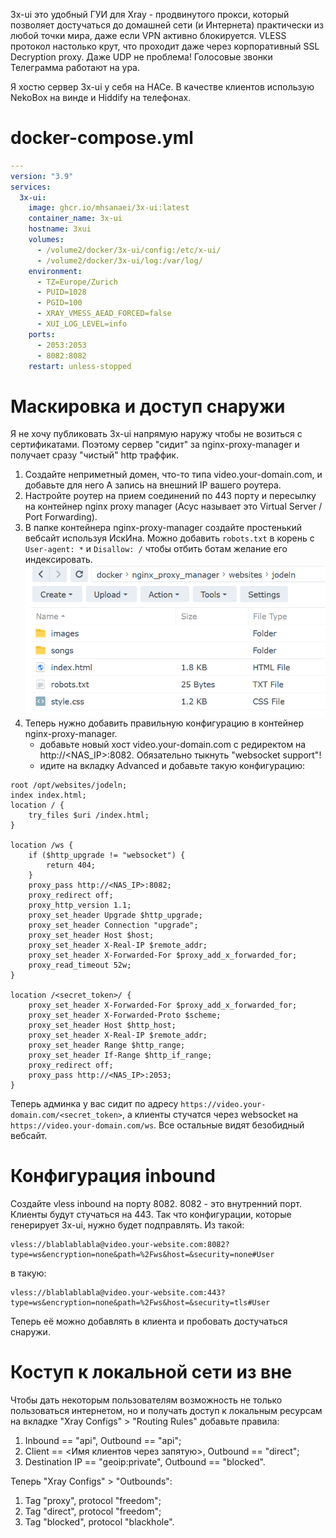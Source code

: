3x-ui это удобный ГУИ для Xray - продвинутого прокси, который позволяет достучаться до домашней сети (и Интернета) практически из любой точки мира, даже если VPN активно блокируется. 
VLESS протокол настолько крут, что проходит даже через корпоративный SSL Decryption proxy. Даже UDP не проблема! Голосовые звонки Телеграмма работают на ура.  

Я хостю сервер 3x-ui у себя на НАСе. В качестве клиентов использую NekoBox на винде и Hiddify на телефонах.

# docker-compose.yml

```yaml
---
version: "3.9"
services:
  3x-ui:
    image: ghcr.io/mhsanaei/3x-ui:latest
    container_name: 3x-ui
    hostname: 3xui
    volumes:
      - /volume2/docker/3x-ui/config:/etc/x-ui/
      - /volume2/docker/3x-ui/log:/var/log/
    environment:
      - TZ=Europe/Zurich
      - PUID=1028
      - PGID=100
      - XRAY_VMESS_AEAD_FORCED=false
      - XUI_LOG_LEVEL=info
    ports:
      - 2053:2053
      - 8082:8082
    restart: unless-stopped
```

# Маскировка и доступ снаружи
Я не хочу публиковать 3x-ui напрямую наружу чтобы не возиться с сертификатами. Поэтому сервер "сидит" за nginx-proxy-manager и получает сразу "чистый" http траффик.

1. Создайте неприметный домен, что-то типа video.your-domain.com, и добавьте для него А запись на внешний IP вашего роутера.
2. Настройте роутер на прием соединений по 443 порту и пересылку на контейнер nginx proxy manager (Асус называет это Virtual Server / Port Forwarding).
3. В папке контейнера nginx-proxy-manager создайте простенький вебсайт используя ИскИна. Можно добавить ```robots.txt``` в корень с ```User-agent: *``` и ```Disallow: /``` чтобы отбить ботам желание его индексировать.
![пример папки с сайтом](https://github.com/ageev/SmartHome/blob/master/Pictures/vless_website.png)
4. Теперь нужно добавить правильную конфигурацию в контейнер nginx-proxy-manager.
   - добавьте новый хост video.your-domain.com с редиректом на http://<NAS_IP>:8082. Обязательно тыкнуть "websocket support"!
   - идите на вкладку Advanced и добавьте такую конфигурацию:
```nginx
root /opt/websites/jodeln;
index index.html;
location / {
    try_files $uri /index.html;
}

location /ws {
    if ($http_upgrade != "websocket") {
        return 404;
    }
    proxy_pass http://<NAS_IP>:8082;
    proxy_redirect off;
    proxy_http_version 1.1;
    proxy_set_header Upgrade $http_upgrade;
    proxy_set_header Connection "upgrade";
    proxy_set_header Host $host;
    proxy_set_header X-Real-IP $remote_addr;
    proxy_set_header X-Forwarded-For $proxy_add_x_forwarded_for;
    proxy_read_timeout 52w;
}

location /<secret_token>/ {
    proxy_set_header X-Forwarded-For $proxy_add_x_forwarded_for;
    proxy_set_header X-Forwarded-Proto $scheme;
    proxy_set_header Host $http_host;
    proxy_set_header X-Real-IP $remote_addr;
    proxy_set_header Range $http_range;
    proxy_set_header If-Range $http_if_range; 
    proxy_redirect off;
    proxy_pass http://<NAS_IP>:2053;
}
```
Теперь админка у вас сидит по адресу ```https://video.your-domain.com/<secret_token>```, а клиенты стучатся через websocket на ```https://video.your-domain.com/ws```.
Все остальные видят безобидный вебсайт. 

# Конфигурация inbound
Создайте vless inbound на порту 8082. 8082 - это внутренний порт. Клиенты будут стучаться на 443. Так что конфигурации, которые генерирует 3x-ui, нужно будет подправлять. 
Из такой:
```
vless://blablablabla@video.your-website.com:8082?type=ws&encryption=none&path=%2Fws&host=&security=none#User
```
в такую:
```
vless://blablablabla@video.your-website.com:443?type=ws&encryption=none&path=%2Fws&host=&security=tls#User
```

Теперь её можно добавлять в клиента и пробовать достучаться снаружи. 

# Коступ к локальной сети из вне
Чтобы дать некоторым пользователям возможность не только пользоваться интернетом, но и получать доступ к локальным ресурсам на вкладке "Xray Configs" > "Routing Rules" добавьте правила:

1. Inbound == "api", Outbound == "api";
2. Client == <Имя клиентов через запятую>, Outbound == "direct";
3. Destination IP == "geoip:private", Outbound == "blocked".

Теперь "Xray Configs" > "Outbounds":

1. Tag "proxy", protocol "freedom";
2. Tag "direct", protocol "freedom";
3. Tag "blocked", protocol "blackhole".

